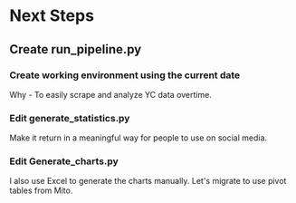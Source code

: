 # Next Steps

## Create run_pipeline.py
### Create working environment using the current date
Why - To easily scrape and analyze YC data overtime.

### Edit generate_statistics.py
Make it return in a meaningful way for people to use on social media.

### Edit Generate_charts.py
I also use Excel to generate the charts manually. Let's migrate to use pivot tables from Mito.